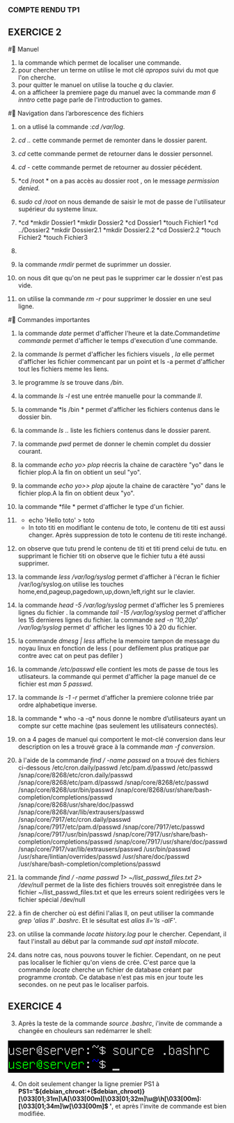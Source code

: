 ### COMPTE RENDU  TP1

##  EXERCICE 2

# Manuel 

1. la commande which permet   de localiser une commande.
2. pour chercher un terme on utilise le mot clé  *apropos* suivi du mot que l'on cherche.
3. pour quitter le manuel on utilise la touche *q* du clavier.
4. on a afficheer la premiere page du manuel avec la commande *man 6 inntro* cette  page parle de l'introduction to games.


# Navigation dans l’arborescence des fichiers 
1. on a utlisé la commande :*cd /var/log*.
2. *cd ..*  cette commande permet de remonter dans le dossier parent.
3. *cd* cette commande permet de retourner dans le dossier personnel.
4. *cd -* cette commande permet de retourner  au dossier pécédent.
5. *cd /root * on a pas accès au dossier  root , on le message *permission denied*. 
6. *sudo cd /root*  on nous demande de saisir le mot de passe de  l'utilisateur supérieur du systeme linux.
7. *cd
   *mkdir Dossier1
   *mkdir Dossier2
   *cd Dossier1
   *touch Fichier1
   *cd ../Dossier2
   *mkdir Dossier2.1
   *mkdir Dossier2.2
   *cd Dossier2.2
   *touch Fichier2
   *touch Fichier3

8. 
9. la commande *rmdir* permet de suprimmer un dossier.
10. on nous dit que qu'on ne peut pas le supprimer car le dossier n'est pas vide.
11.  on utilise la commande *rm -r* pour supprimer le dossier en une seul ligne.



# Commandes importantes 
1. la commande *date* permet d'afficher l'heure  et la date.Commande*time commande* permet d'afficher le temps d'execution d'une commande.
2. la commande   *ls* permet d'afficher les fichiers visuels  , *la* elle permet d'afficher les fichier commencant par un point  et ls -a permet d'afficher tout les fichiers meme les liens.
3. le programme  *ls* se  trouve dans */bin*.
4. la commande  *ls -l*   est une entrée manuelle  pour la commande  *ll*.
5. la commande *ls /bin * permet d'afficher les fichiers contenus dans le dossier bin.
6. la commande  *ls ..* liste les fichiers contenus dans le dossier parent.
7. la commande *pwd* permet  de donner le chemin complet du dossier courant.
8. la commande *echo *yo*> plop*  réecris la chaine de caractère "yo" dans le fichier plop.A la fin on obtient un seul "yo".
9. la commande *echo *yo*>> plop*  ajoute  la chaine de caractère "yo" dans le fichier plop.A la fin on obtient deux  "yo".
10. la commande *file * permet d'afficher le type  d'un fichier.
11. * echo  'Hello toto' > toto 
    * ln toto titi
	en modifiant le contenu de toto, le contenu de titi est aussi changer. Après suppression de toto le contenu de titi reste inchangé.
12. on observe que tutu prend le contenu de titi et titi prend celui de tutu. en supprimant le fichier titi on observe que le fichier tutu a été aussi supprimer.

13.  la commande *less /var/log/syslog* permet d'afficher à l'écran le fichier /var/log/syslog.on utilise les touches home,end,pageup,pagedown,up,down,left,right sur le clavier.

14. la commande *head -5 /var/log/syslog* permet d'afficher les 5 premieres lignes du fichier .
    la commande *tail -15 /var/log/syslog* permet d'afficher les 15 dernieres lignes  du fichier.
    la commande *sed -n '10,20p' /var/log/syslog* permet d'	afficher les lignes 10 à 20 du fichier.
15. la commande  *dmesg | less* affiche  la memoire  tampon de message du noyau linux en fonction de less ( pour defilement plus pratique par contre avec cat  on peut pas defiler )

16.  la commande */etc/passwd* elle  contient  les mots de passe de tous les utlisateurs. la commande qui permet d'afficher  la page manuel de ce fichier est  *man 5 passwd*.

17. la commande *ls -1 -r* permet d'afficher  la premiere colonne triée par ordre alphabetique inverse.

18.  la  commande * who -a -q*  nous donne le nombre d’utilisateurs ayant un compte sur cette machine (pas seulement les utilisateurs connectés).

19.  on a 4 pages de manuel  qui comportent le mot-clé conversion dans leur description on les a trouvé grace à la commande *man -f conversion*.

20.  à l'aide  de  la commande *find / -name passwd* on a trouvé des fichiers ci-dessous
	/etc/cron.daily/passwd
	/etc/pam.d/passwd
	/etc/passwd
	/snap/core/8268/etc/cron.daily/passwd
	/snap/core/8268/etc/pam.d/passwd
	/snap/core/8268/etc/passwd
	/snap/core/8268/usr/bin/passwd
	/snap/core/8268/usr/share/bash-completion/completions/passwd
	/snap/core/8268/usr/share/doc/passwd
	/snap/core/8268/var/lib/extrausers/passwd
	/snap/core/7917/etc/cron.daily/passwd
	/snap/core/7917/etc/pam.d/passwd
	/snap/core/7917/etc/passwd
	/snap/core/7917/usr/bin/passwd
	/snap/core/7917/usr/share/bash-completion/completions/passwd
	/snap/core/7917/usr/share/doc/passwd
	/snap/core/7917/var/lib/extrausers/passwd
	/usr/bin/passwd
	/usr/share/lintian/overrides/passwd
	/usr/share/doc/passwd
	/usr/share/bash-completion/completions/passwd


21. la commande *find / -name passwd 1> ~/list_passwd_files.txt 2> /dev/null* permet de la liste des fichiers trouvés soit enregistrée dans le fichier ~/list_passwd_files.txt et que les erreurs soient redirigées vers le fichier spécial /dev/null 
22. à fin de chercher où est défini l'alias ll, on peut utiliser la commande *grep 'alias ll' .bashrc*. Et le sésultat est *alias ll='ls -alF'*.
23. on utilise la commande *locate history.log* pour le chercher. Cependant, il faut l'install au début par la commande *sud apt install mlocate*.
24. dans notre cas, nous pouvons touver le fichier. Cependant, on ne peut pas localiser le fichier qu'on viens de crée. C'est parce que la commande *locate* cherche un fichier de database créant par programme *crontab*.  Ce database n'est pas mis en jour toute les secondes. on ne peut pas le localiser parfois.
	


##  EXERCICE 4

3. Après la teste de la commande *source .bashrc*, i'invite de commande a changée en chouleurs san redémarrer le shell:

![changer couleur](/images/changer_couleur.png)	
	

4.  On doit seulement changer la ligne premier PS1 à 	**PS1='${debian_chroot:+($debian_chroot)}\[\033[01;31m\]\A\[\033[00m\]\[\033[01;32m\]\u@\h\[\033[00m\]:\[\033[01;34m\]\w\[\033[00m\]\$ '**, et après l'invite de commande est bien modifiée.


